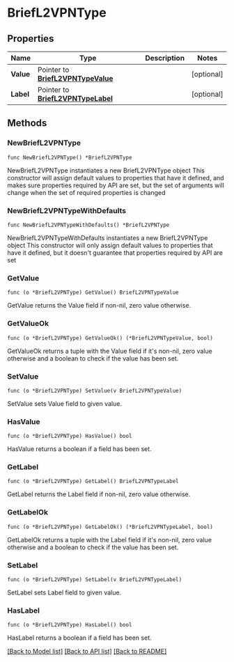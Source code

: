 # BriefL2VPNType

## Properties

Name | Type | Description | Notes
------------ | ------------- | ------------- | -------------
**Value** | Pointer to [**BriefL2VPNTypeValue**](BriefL2VPNTypeValue.md) |  | [optional] 
**Label** | Pointer to [**BriefL2VPNTypeLabel**](BriefL2VPNTypeLabel.md) |  | [optional] 

## Methods

### NewBriefL2VPNType

`func NewBriefL2VPNType() *BriefL2VPNType`

NewBriefL2VPNType instantiates a new BriefL2VPNType object
This constructor will assign default values to properties that have it defined,
and makes sure properties required by API are set, but the set of arguments
will change when the set of required properties is changed

### NewBriefL2VPNTypeWithDefaults

`func NewBriefL2VPNTypeWithDefaults() *BriefL2VPNType`

NewBriefL2VPNTypeWithDefaults instantiates a new BriefL2VPNType object
This constructor will only assign default values to properties that have it defined,
but it doesn't guarantee that properties required by API are set

### GetValue

`func (o *BriefL2VPNType) GetValue() BriefL2VPNTypeValue`

GetValue returns the Value field if non-nil, zero value otherwise.

### GetValueOk

`func (o *BriefL2VPNType) GetValueOk() (*BriefL2VPNTypeValue, bool)`

GetValueOk returns a tuple with the Value field if it's non-nil, zero value otherwise
and a boolean to check if the value has been set.

### SetValue

`func (o *BriefL2VPNType) SetValue(v BriefL2VPNTypeValue)`

SetValue sets Value field to given value.

### HasValue

`func (o *BriefL2VPNType) HasValue() bool`

HasValue returns a boolean if a field has been set.

### GetLabel

`func (o *BriefL2VPNType) GetLabel() BriefL2VPNTypeLabel`

GetLabel returns the Label field if non-nil, zero value otherwise.

### GetLabelOk

`func (o *BriefL2VPNType) GetLabelOk() (*BriefL2VPNTypeLabel, bool)`

GetLabelOk returns a tuple with the Label field if it's non-nil, zero value otherwise
and a boolean to check if the value has been set.

### SetLabel

`func (o *BriefL2VPNType) SetLabel(v BriefL2VPNTypeLabel)`

SetLabel sets Label field to given value.

### HasLabel

`func (o *BriefL2VPNType) HasLabel() bool`

HasLabel returns a boolean if a field has been set.


[[Back to Model list]](../README.md#documentation-for-models) [[Back to API list]](../README.md#documentation-for-api-endpoints) [[Back to README]](../README.md)


